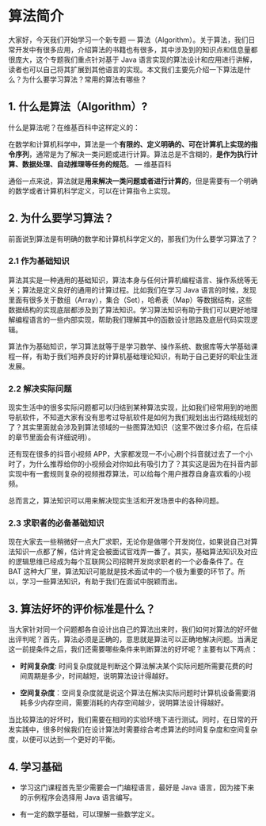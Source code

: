 # 算法简介

大家好，今天我们开始学习一个新专题 — 算法（Algorithm）。关于算法，我们日常开发中有很多应用，介绍算法的书籍也有很多，其中涉及到的知识点和信息量都很庞大，这个专题我们重点针对基于 Java 语言实现的算法设计和应用进行讲解，读者也可以自己将其扩展到其他语言的实现。本文我们主要先介绍一下算法是什么？为什么要学习算法？常用的算法有哪些？

## 1. 什么是算法（Algorithm）?

什么是算法呢？在维基百科中这样定义的：

在数学和计算机科学中，算法是一个**有限的、定义明确的、可在计算机上实现的指令序列**，通常是为了解决一类问题或进行计算。算法总是不含糊的，**是作为执行计算、数据处理、自动推理等任务的规范**。 — 维基百科

通俗一点来说，算法就是**用来解决一类问题或者进行计算的**，但是需要有一个明确的数学或者计算机科学定义，可以在计算指令上实现。

## 2. 为什么要学习算法？

前面说到算法是有明确的数学和计算机科学定义的，那我们为什么要学习算法了？

### 2.1 作为基础知识

算法其实是一种通用的基础知识，算法本身与任何计算机编程语言、操作系统等无关；算法是定义良好的通用的计算过程。比如我们在学习 Java 语言的时候，发现里面有很多关于数组（Array），集合（Set），哈希表（Map）等数据结构，这些数据结构的实现底层都涉及到了算法知识。学习算法知识有助于我们可以更好地理解编程语言的一些内部实现，帮助我们理解其中的函数设计思路及底层代码实现逻辑。

算法作为基础知识，学习算法就等于是学习数学、操作系统、数据库等大学基础课程一样，有助于我们培养良好的计算机基础理论知识，有助于自己更好的职业生涯发展。

### 2.2 解决实际问题

现实生活中的很多实际问题都可以归结到某种算法实现，比如我们经常用到的地图导航软件，不知道大家有没有思考过导航软件是如何为我们规划出出行路线规划的了？其实里面就会涉及到算法领域的一些图算法知识（这里不做过多介绍，在后续的章节里面会有详细说明）。

还有现在很多的抖音小视频 APP，大家都发现一不小心刷个抖音就过去了一个小时了，为什么推荐给你的小视频会对你如此有吸引力了？其实这是因为在抖音内部实现中有一套规则复杂的视频推荐算法，可以给每个用户推荐自身喜欢看的小视频。

总而言之，算法知识可以用来解决现实生活和开发场景中的各种问题。

### 2.3 求职者的必备基础知识

现在大家去一些稍微好一点大厂求职，无论你是做哪个开发岗位，如果说自己对算法知识一点都了解，估计肯定会被面试官戏弄一番了。其实，基础算法知识及对应的逻辑思维已经成为每个互联网公司招聘开发岗求职者的一个必备条件了。在 BAT 这种大厂里，算法知识可能就是技术面试中的一个极为重要的环节了。所以，学习一些算法知识，有助于我们在面试中脱颖而出。

## 3. 算法好坏的评价标准是什么？

当大家针对同一个问题都各自设计出自己的算法出来时，我们如何对算法的好坏做出评判呢？首先，算法必须是正确的，意思就是算法可以正确地解决问题。当满足这一前提条件之后，我们还需要哪些条件来判断算法的好坏呢？主要有以下两点：

- **时间复杂度**: 时间复杂度就是判断这个算法解决某个实际问题所需要花费的时间周期是多少，时间越短，说明算法设计得越好。

- **空间复杂度**：空间复杂度就是说这个算法在解决实际问题时计算机设备需要消耗多少内存空间，需要消耗的内存空间越少，说明算法设计得越好。

当比较算法的好坏时，我们需要在相同的实验环境下进行测试。同时，在日常的开发实践中，很多时候我们在设计算法时需要综合考虑算法的时间复杂度和空间复杂度，以便可以达到一个更好的平衡。

## 4. 学习基础

- 学习这门课程首先至少需要会一门编程语言，最好是 Java 语言，因为接下来的示例程序会选择用 Java 语言编写。

- 有一定的数学基础，可以理解一些数学定义。
